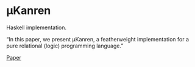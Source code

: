 μKanren
=======
Haskell implementation.

“In this paper, we present μKanren, a featherweight implementation for a pure relational (logic) programming language.”

[Paper](http://webyrd.net/scheme-2013/papers/HemannMuKanren2013.pdf)

